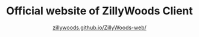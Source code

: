 <h1 align="center">Official website of ZillyWoods Client</h1>
<p align="center">
  <a href="https://zillywoods.github.io/ZillyWoods-web/">zillywoods.github.io/ZillyWoods-web/</a>
</p>
